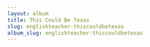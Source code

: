 ```yaml
---
layout: album
title: This Could Be Texas
slug: englishteacher-thiscouldbetexas
album_slug: englishteacher-thiscouldbetexas
---
```

